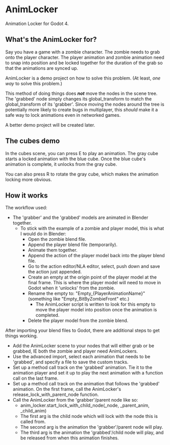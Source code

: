 # AnimLocker
Animation Locker for Godot 4.

## What's the AnimLocker for?

Say you have a game with a zombie character. The zombie needs to grab onto the player character. The player animation and zombie animation need to snap into position and be locked together for the duration of the grab so that the animations are synced up.

AnimLocker is a demo project on how to solve this problem. (At least, *one way* to solve this problem.)

This method of doing things does ***not*** move the nodes in the scene tree. The 'grabbed' node simply changes its global_transform to match the global_transform of its 'grabber'. Since moving the nodes around the tree is potentially more likely to create bugs in multiplayer, this *should* make it a safe way to lock animations even in networked games.

A better demo project will be created later.

## The cubes demo

In the cubes scene, you can press E to play an animation. The gray cube starts a locked animation with the blue cube. Once the blue cube's animation is complete, it unlocks from the gray cube.

You can also press R to rotate the gray cube, which makes the animation locking more obvious.

## How it works

The workflow used:
* The 'grabber' and the 'grabbed' models are animated in Blender together.
  * To stick with the example of a zombie and player model, this is what I would do in Blender:
    * Open the zombie blend file.
    * Append the player blend file (temporarily).
    * Animate them together.
    * Append the action of the player model back into the player blend file.
    * Go to the action editor/NLA editor, select, push down and save the action just appended.
    * Create an empty at the origin point of the player model at the final frame. This is where the player model will need to move in Godot when it 'unlocks' from the zombie.
    * Rename the empty to: "Empty_{PlayerAnimationName}" (something like "Empty_BitByZombieFront" etc.)
      * The AnimLocker script is written to look for this empty to move the player model into position once the animation is completed.
    * Delete the player model from the zombie blend.

After importing your blend files to Godot, there are additional steps to get things working.
  * Add the AnimLocker scene to your nodes that will either grab or be grabbed, IE both the zombie and player need AnimLockers.
  * Use the advanced import, select each animation that needs to be 'grabbed', and specify a file to save the custom tracks.
  * Set up a method call track on the 'grabbed' animation. Tie it to the animation player and set it up to play the next animation with a function call on the last frame.
  * Set up a method call track on the animation that follows the 'grabbed' animation. On the first frame, call the AnimLocker's release_lock_with_parent_node function.
  * Call the AnimLocker from the 'grabber'/parent node like so:
    * anim_locker.start_lock_with_child_node(_node, _parent_anim, _child_anim)
    * The first arg is the child node which will lock with the node this is called from.
    * The second arg is the animation the 'grabber'/parent node will play.
    * The third arg is the animation the 'grabbed'/child node will play, and be released from when this animation finishes.
